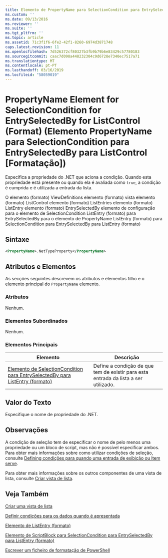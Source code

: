 ```yaml
---
title: Elemento de PropertyName para SelectionCondition para EntrySelectedBy para ListControl (formato) | Documentos da Microsoft
ms.custom: ''
ms.date: 09/13/2016
ms.reviewer: ''
ms.suite: ''
ms.tgt_pltfrm: ''
ms.topic: article
ms.assetid: 71c3f1f6-6fe2-42f1-8260-6974d3871748
caps.latest.revision: 11
ms.openlocfilehash: 7d526372cf80327b3fb9b79b6e83429c57780183
ms.sourcegitcommit: caac7d098a448232304c9d6728e7340ec7517a71
ms.translationtype: MT
ms.contentlocale: pt-PT
ms.lasthandoff: 03/16/2019
ms.locfileid: "58059019"
---
```

# <a name="propertyname-element-for-selectioncondition-for-entryselectedby-for-listcontrol-format"></a>PropertyName Element for SelectionCondition for EntrySelectedBy for ListControl (Format) (Elemento PropertyName para SelectionCondition para EntrySelectedBy para ListControl [Formatação])

Especifica a propriedade do .NET que aciona a condição. Quando esta propriedade está presente ou quando ela é avaliada como `true`, a condição é cumprida e é utilizada a entrada da lista.

O elemento (formato) ViewDefinitions elemento (formato) vista elemento (formato) ListControl elemento (formato) ListEntries elemento (formato) ListEntry elemento (formato) EntrySelectedBy elemento de configuração para o elemento de SelectionCondition ListEntry (formato) para EntrySelectedBy para o elemento de PropertyName ListEntry (formato) para SelectionCondition para EntrySelectedBy para ListEntry (formato)

## <a name="syntax"></a>Sintaxe

```xml
<PropertyName>.NetTypeProperty</PropertyName>
```

## <a name="attributes-and-elements"></a>Atributos e Elementos

As secções seguintes descrevem os atributos e elementos filho e o elemento principal do `PropertyName` elemento.

### <a name="attributes"></a>Atributos

Nenhum.

### <a name="child-elements"></a>Elementos Subordinados

Nenhum.

### <a name="parent-elements"></a>Elementos Principais

|Elemento|Descrição|
|-------------|-----------------|
|[Elemento de SelectionCondition para EntrySelectedBy para ListEntry (formato)](./selectioncondition-element-for-entryselectedby-for-listcontrol-format.md)|Define a condição de que tem de existir para esta entrada da lista a ser utilizado.|

## <a name="text-value"></a>Valor do Texto

Especifique o nome de propriedade do .NET.

## <a name="remarks"></a>Observações

A condição de seleção tem de especificar o nome de pelo menos uma propriedade ou um bloco de script, mas não é possível especificar ambos. Para obter mais informações sobre como utilizar condições de seleção, consulte [Defining condições para quando uma entrada de exibição ou Item serve](./defining-conditions-for-displaying-data.md).

Para obter mais informações sobre os outros componentes de uma vista de lista, consulte [Criar vista de lista](./creating-a-list-view.md).

## <a name="see-also"></a>Veja Também

[Criar uma vista de lista](./creating-a-list-view.md)

[Definir condições para os dados quando é apresentada](./defining-conditions-for-displaying-data.md)

[Elemento de ListEntry (formato)](./listentry-element-for-listcontrol-format.md)

[Elemento de ScriptBlock para SelectionCondition para EntrySelectedBy para ListEntry (formato)](./scriptblock-element-for-selectioncondition-for-entryselectedby-for-listcontrol-format.md)

[Escrever um ficheiro de formatação de PowerShell](./writing-a-powershell-formatting-file.md)
